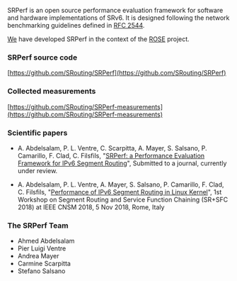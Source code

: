  
<!--- the previous line with a space is needed for github pages
      the title is not needed here, as it is taken from the project description in Github 
--->

SRPerf is an open source performance evaluation framework for software and hardware implementations of SRv6. It is designed following the network benchmarking guidelines defined in [RFC 2544](https://tools.ietf.org/html/rfc2544).

[We](#the-srperf-team) have developed SRPerf in the context of the [ROSE](https://netgroup.github.io/rose/) project.

### SRPerf source code

[https://github.com/SRouting/SRPerf](https://github.com/SRouting/SRPerf)

### Collected measurements

[https://github.com/SRouting/SRPerf-measurements](https://github.com/SRouting/SRPerf-measurements)

### Scientific papers 

- A. Abdelsalam, P. L. Ventre, C. Scarpitta, A. Mayer, S. Salsano, P. Camarillo, F. Clad, C. Filsfils,
"[SRPerf: a Performance Evaluation Framework for IPv6 Segment Routing](https://arxiv.org/pdf/2001.06182)",
Submitted to a journal, currently under review.

- A. Abdelsalam, P. L. Ventre, A. Mayer, S. Salsano, P. Camarillo, F. Clad, C. Filsfils,
"[Performance of IPv6 Segment Routing in Linux Kernel](http://netgroup.uniroma2.it/Stefano_Salsano/papers/18_srv6_perf_sr_sfc_workshop_2018.pdf)",
1st Workshop on Segment Routing and Service Function Chaining (SR+SFC 2018) at IEEE CNSM 2018, 5 Nov 2018, Rome, Italy

### The SRPerf Team

- Ahmed Abdelsalam
- Pier Luigi Ventre
- Andrea Mayer
- Carmine Scarpitta
- Stefano Salsano
